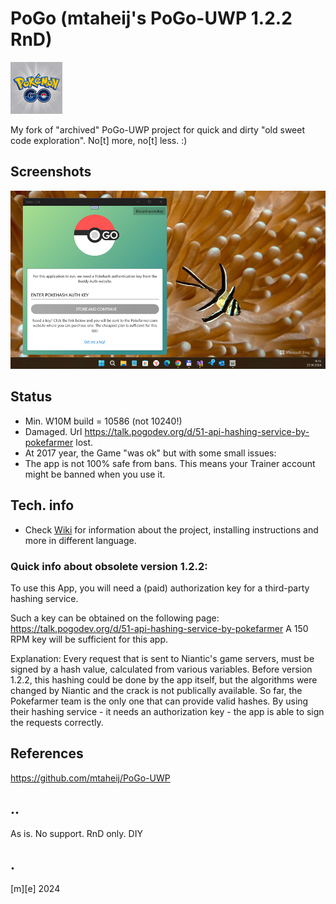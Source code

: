 # PoGo (mtaheij's PoGo-UWP 1.2.2 RnD)
![W11](Images/logo.png)

My fork of "archived" PoGo-UWP project for quick and dirty "old sweet code exploration". No[t] more, no[t] less. :)

## Screenshots
![W11](Images/shot01.png)

## Status
- Min. W10M build = 10586 (not 10240!)
- Damaged. Url https://talk.pogodev.org/d/51-api-hashing-service-by-pokefarmer lost. 
- At 2017 year, the Game "was ok" but with some small issues:
- The app is not 100% safe from bans. This means your Trainer account might be banned when you use it. 


## Tech. info
- Check [Wiki](https://github.com/mtaheij/PoGo-UWP/wiki) for information about the project, installing instructions and more in different language.

### Quick info about obsolete version 1.2.2:

To use this App, you will need a (paid) authorization key for a third-party hashing service.

Such a key can be obtained on the following page: https://talk.pogodev.org/d/51-api-hashing-service-by-pokefarmer
A 150 RPM key will be sufficient for this app.

Explanation: Every request that is sent to Niantic's game servers, must be signed by a hash value, calculated from various variables.
Before version 1.2.2, this hashing could be done by the app itself, but the algorithms were changed by Niantic and the crack is not publically available.
So far, the Pokefarmer team is the only one that can provide valid hashes. By using their hashing service - it needs an authorization key - the app is able to sign the requests correctly.


## References
https://github.com/mtaheij/PoGo-UWP

## ..
As is. No support. RnD only. DIY

## .
[m][e] 2024
